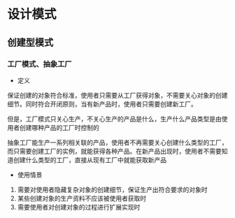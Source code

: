 # 设计模式

## 创建型模式

### 工厂模式、抽象工厂

- 定义

保证创建的对象符合标准，使用者只需要从工厂获得对象，不需要关心对象的创建细节。同时符合开闭原则，当有新产品时，使用者只需要创建新工厂。

但是，工厂模式只关心生产，不关心生产的产品是什么，生产什么产品类型是由使用者创建哪种产品的工厂时控制的

抽象工厂能生产一系列相关联的产品，使用者不再需要关心创建什么类型的工厂，而只需要创建工厂的实例，就能获得各种产品。在新产品出现时，使用者不需要知道创建什么类型的工厂，直接从现有工厂中就能获取新产品

- 使用情景

1. 需要对使用者隐藏复杂对象的创建细节，保证生产出符合要求的对象时
2. 某些创建对象的生产资料不应该被使用者获取时
3. 需要使用者对创建对象的过程进行扩展实现时




